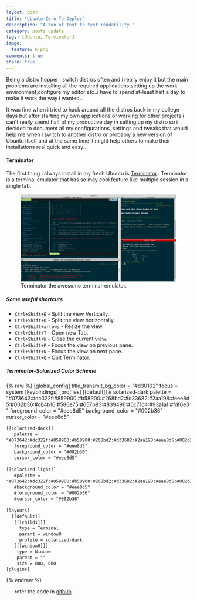 ```yaml
---
layout: post
title: "Ubuntu-Zero To Deploy"
description: "A ton of text to test readability."
category: posts update
tags: [Ubuntu, Terminator]
image:
  feature: b.png
comments: true
share: true
---
```

Being a distro hopper i switch distros often and i really enjoy it but the main problems are installing all the required applications,setting up the work environment,configure my editor etc..i have to spend at-least half a day to make it work the way i wanted..

It was fine when i tried to hack around all the distros back in my college days but after starting my own applications or working for other projects i can't really spend half of my productive day in setting up my distro so i decided to document all my configurations, settings and tweaks that would help me when i switch to another distro or probably a new version of Ubuntu itself and at the same time it might help others to make their installations real quick and easy..

#### Terminator
    
The first thing i always install in my fresh Ubuntu is [Terminator](https://launchpad.net/terminator)..
Terminator is a terminal emulator that has so may cool feature like multiple session in a single tab..
<figure>
  <img src="/images/Terminator.png"></a>
  <figcaption><a href="http://github.com/rajanand02" title="Terminator the awesome terminal emulator"></a>Terminator the awesome terminal-emulator.</figcaption>
</figure>

##### Some useful shortcuts
* `Ctrl+Shift+E` - Split the view Vertically.
* `Ctrl+Shift+O` - Split the view horizontally.
* `Ctrl+Shift+arrows` - Resize the view.
* `Ctrl+Shift+T` - Open new Tab.
* `Ctrl+Shift+W` - Close the current view.
* `Ctrl+Shift+P` - Focus the view on previous pane.
* `Ctrl+Shift+N` - Focus the view on next pane.
* `Ctrl+Shift+Q` - Quit Terminator. 

##### Terminator-Solarized Color Scheme

{% raw %}
    [global_config]
      title_transmit_bg_color = "#d30102"
      focus = system
    [keybindings]
    [profiles]
      [[default]]
        # solarized-dark
        palette = "#073642:#dc322f:#859900:#b58900:#268bd2:#d33682:#2aa198:#eee8d5:#002b36:#cb4b16:#586e75:#657b83:#839496:#6c71c4:#93a1a1:#fdf6e3"
        foreground_color = "#eee8d5"
        background_color = "#002b36"
        cursor_color = "#eee8d5"

    [[solarized-dark]]
       palette = "#073642:#dc322f:#859900:#b58900:#268bd2:#d33682:#2aa198:#eee8d5:#002b36:#cb4b16:#586e75:#657b83:#839496:#6c71c4:#93a1a1:#fdf6e3"
       foreground_color = "#eee8d5"
       background_color = "#002b36"
       cursor_color = "#eee8d5"

    [[solarized-light]]
       #palette = "#073642:#dc322f:#859900:#b58900:#268bd2:#d33682:#2aa198:#eee8d5:#002b36:#cb4b16:#586e75:#657b83:#839496:#6c71c4:#93a1a1:#fdf6e3"
       #background_color = "#eee8d5"
       #foreground_color = "#002b36"
       #cursor_color = "#002b36"

    [layouts]
      [[default]]
       [[[child1]]]
         type = Terminal
         parent = window0
         profile = solarized-dark
       [[[window0]]]
        type = Window
        parent = ""
        size = 800, 600
    [plugins]

{% endraw %}

--- refer the code in [github](https://github.com/ghuntley/terminator-solarized)
